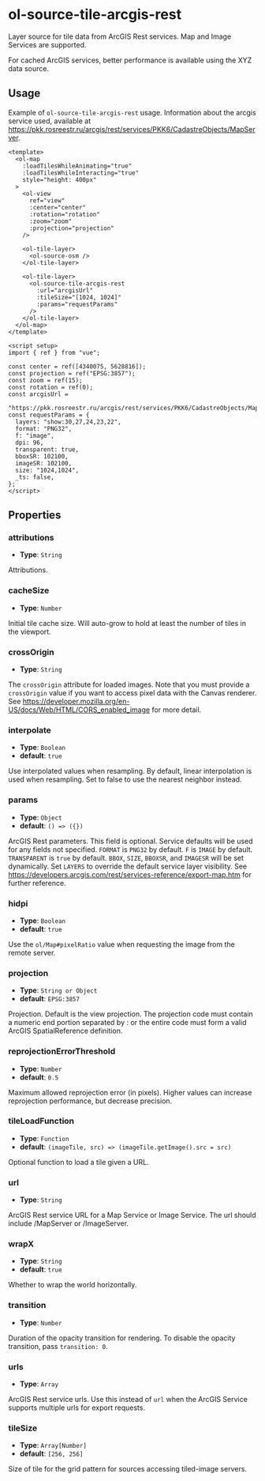 # ol-source-tile-arcgis-rest

Layer source for tile data from ArcGIS Rest services. Map and Image Services are supported.

For cached ArcGIS services, better performance is available using the XYZ data source.

<script setup>
import TileArcGISRestSourceDemo from "@demos/TileArcGISRestSourceDemo.vue"
</script>

<ClientOnly>
<TileArcGISRestSourceDemo />
</ClientOnly>

## Usage

Example of `ol-source-tile-arcgis-rest` usage. Information about the arcgis service used, available at https://pkk.rosreestr.ru/arcgis/rest/services/PKK6/CadastreObjects/MapServer.

```vue
<template>
  <ol-map
    :loadTilesWhileAnimating="true"
    :loadTilesWhileInteracting="true"
    style="height: 400px"
  >
    <ol-view
      ref="view"
      :center="center"
      :rotation="rotation"
      :zoom="zoom"
      :projection="projection"
    />

    <ol-tile-layer>
      <ol-source-osm />
    </ol-tile-layer>

    <ol-tile-layer>
      <ol-source-tile-arcgis-rest
        :url="arcgisUrl"
        :tileSize="[1024, 1024]"
        :params="requestParams"
      />
    </ol-tile-layer>
  </ol-map>
</template>

<script setup>
import { ref } from "vue";

const center = ref([4340075, 5628816]);
const projection = ref("EPSG:3857");
const zoom = ref(15);
const rotation = ref(0);
const arcgisUrl =
  "https://pkk.rosreestr.ru/arcgis/rest/services/PKK6/CadastreObjects/MapServer/export";
const requestParams = {
  layers: "show:30,27,24,23,22",
  format: "PNG32",
  f: "image",
  dpi: 96,
  transparent: true,
  bboxSR: 102100,
  imageSR: 102100,
  size: "1024,1024",
  _ts: false,
};
</script>
```

## Properties

### attributions

- **Type**: `String`

Attributions.

### cacheSize

- **Type**: `Number`

Initial tile cache size. Will auto-grow to hold at least the number of tiles in the viewport.

### crossOrigin

- **Type**: `String`

The `crossOrigin` attribute for loaded images. Note that you must provide a `crossOrigin` value if you want to access pixel data with the Canvas renderer. See https://developer.mozilla.org/en-US/docs/Web/HTML/CORS_enabled_image for more detail.

### interpolate

- **Type**: `Boolean`
- **default**: `true`

Use interpolated values when resampling. By default, linear interpolation is used when resampling. Set to false to use the nearest neighbor instead.

### params

- **Type**: `Object`
- **default**: `() => ({})`

ArcGIS Rest parameters. This field is optional. Service defaults will be used for any fields not specified. `FORMAT` is `PNG32` by default. `F` is `IMAGE` by default. `TRANSPARENT` is `true` by default. `BBOX`, `SIZE`, `BBOXSR`, and `IMAGESR` will be set dynamically. Set `LAYERS` to override the default service layer visibility. See https://developers.arcgis.com/rest/services-reference/export-map.htm for further reference.

### hidpi

- **Type**: `Boolean`
- **default**: `true`

Use the `ol/Map#pixelRatio` value when requesting the image from the remote server.

### projection

- **Type**: `String or Object`
- **default**: `EPSG:3857`

Projection. Default is the view projection. The projection code must contain a numeric end portion separated by : or the entire code must form a valid ArcGIS SpatialReference definition.

### reprojectionErrorThreshold

- **Type**: `Number`
- **default**: `0.5`

Maximum allowed reprojection error (in pixels). Higher values can increase reprojection performance, but decrease precision.

### tileLoadFunction

- **Type**: `Function`
- **default**: `(imageTile, src) => (imageTile.getImage().src = src)`

Optional function to load a tile given a URL.

### url

- **Type**: `String`

ArcGIS Rest service URL for a Map Service or Image Service. The url should include /MapServer or /ImageServer.

### wrapX

- **Type**: `String`
- **default**: `true`

Whether to wrap the world horizontally.

### transition

- **Type**: `Number`

Duration of the opacity transition for rendering. To disable the opacity transition, pass `transition: 0`.

### urls

- **Type**: `Array`

ArcGIS Rest service urls. Use this instead of `url` when the ArcGIS Service supports multiple urls for export requests.

### tileSize

- **Type**: `Array[Number]`
- **default**: `[256, 256]`

Size of tile for the grid pattern for sources accessing tiled-image servers.
